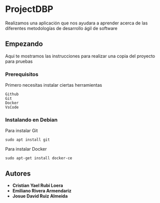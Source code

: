 # ProjectDBP

Realizamos una aplicación que nos ayudara a aprender acerca de las diferentes metodologías de desarrollo ágil de software

## Empezando

Aqui te mostramos las instrucciones para realizar una copia del proyecto para pruebas

### Prerequisitos

Primero necesitas instalar ciertas herramientas

```
Github
Git
Docker
VsCode
```

### Instalando en Debian

Para instalar Git

```
sudo apt install git
```

Para instalar Docker

```
sudo apt-get install docker-ce
```

## Autores

* **Cristian Yael Rubi Loera**
* **Emiliano Rivera Armendariz** 
* **Josue David Ruiz Almeida**